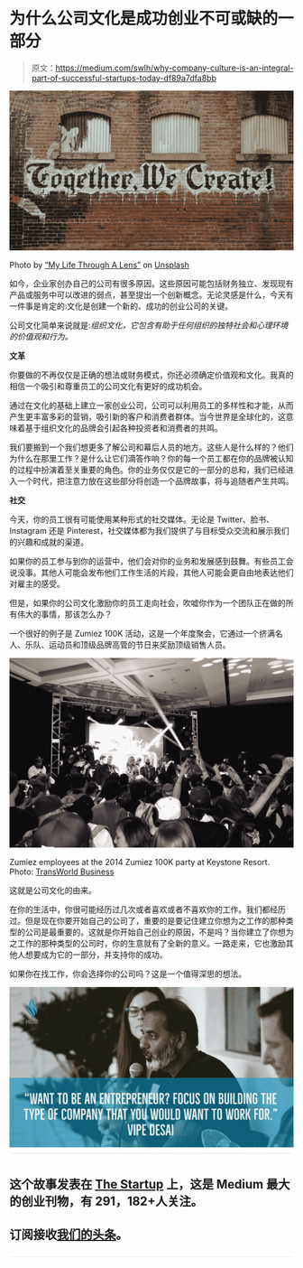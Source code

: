 # 为什么公司文化是成功创业不可或缺的一部分

> 原文：<https://medium.com/swlh/why-company-culture-is-an-integral-part-of-successful-startups-today-df89a7dfa8bb>

![](img/d624911df6452635d18e5472e47fe288.png)

Photo by [“My Life Through A Lens”](https://unsplash.com/photos/bq31L0jQAjU?utm_source=unsplash&utm_medium=referral&utm_content=creditCopyText) on [Unsplash](https://unsplash.com/search/photos/teamwork?utm_source=unsplash&utm_medium=referral&utm_content=creditCopyText)

如今，企业家创办自己的公司有很多原因。这些原因可能包括财务独立、发现现有产品或服务中可以改进的弱点，甚至提出一个创新概念。无论灵感是什么，今天有一件事是肯定的:文化是创建一个新的、成功的创业公司的关键。

公司文化简单来说就是:*组织文化，它包含有助于任何组织的独特社会和心理环境的价值观和行为。*

**文革**

你要做的不再仅仅是正确的想法或财务模式，你还必须确定价值观和文化。我真的相信一个吸引和尊重员工的公司文化有更好的成功机会。

通过在文化的基础上建立一家创业公司，公司可以利用员工的多样性和才能，从而产生更丰富多彩的营销，吸引新的客户和消费者群体。当今世界是全球化的，这意味着基于组织文化的品牌会引起各种投资者和消费者的共鸣。

我们要搬到一个我们想更多了解公司和幕后人员的地方。这些人是什么样的？他们为什么在那里工作？是什么让它们滴答作响？你的每一个员工都在你的品牌被认知的过程中扮演着至关重要的角色。你的业务仅仅是它的一部分的总和，我们已经进入一个时代，把注意力放在这些部分将创造一个品牌故事，将与追随者产生共鸣。

**社交**

今天，你的员工很有可能使用某种形式的社交媒体。无论是 Twitter、脸书、Instagram 还是 Pinterest，社交媒体都为我们提供了与目标受众交流和展示我们的兴趣和成就的渠道。

如果你的员工参与到你的运营中，他们会对你的业务和发展感到鼓舞。有些员工会说没事。其他人可能会发布他们工作生活的片段，其他人可能会更自由地表达他们对雇主的感受。

但是，如果你的公司文化激励你的员工走向社会，吹嘘你作为一个团队正在做的所有伟大的事情，那该怎么办？

一个很好的例子是 Zumiez 100K 活动，这是一个年度聚会，它通过一个挤满名人、乐队、运动员和顶级品牌高管的节日来奖励顶级销售人员。

![](img/7cdeca4549e1f79e2e2c7e8209975cd6.png)

Zumiez employees at the 2014 Zumiez 100K party at Keystone Resort. Photo: [TransWorld Business](https://www.grindtv.com/transworld-business/features/zumiez-100k-2014-party/)

这就是公司文化的由来。

在你的生活中，你很可能经历过几次或者喜欢或者不喜欢你的工作。我们都经历过。但是现在你要开始自己的公司了，重要的是要记住建立你想为之工作的那种类型的公司是最重要的。这就是你开始自己创业的原因，不是吗？当你建立了你想为之工作的那种类型的公司时，你的生意就有了全新的意义。一路走来，它也激励其他人想要成为它的一部分，并支持你的成功。

如果你在找工作，你会选择你的公司吗？这是一个值得深思的想法。

![](img/258cf604f16e25504f4aed1bc30c8b7b.png)![](img/731acf26f5d44fdc58d99a6388fe935d.png)

## 这个故事发表在 [The Startup](https://medium.com/swlh) 上，这是 Medium 最大的创业刊物，有 291，182+人关注。

## 订阅接收[我们的头条](http://growthsupply.com/the-startup-newsletter/)。

![](img/731acf26f5d44fdc58d99a6388fe935d.png)